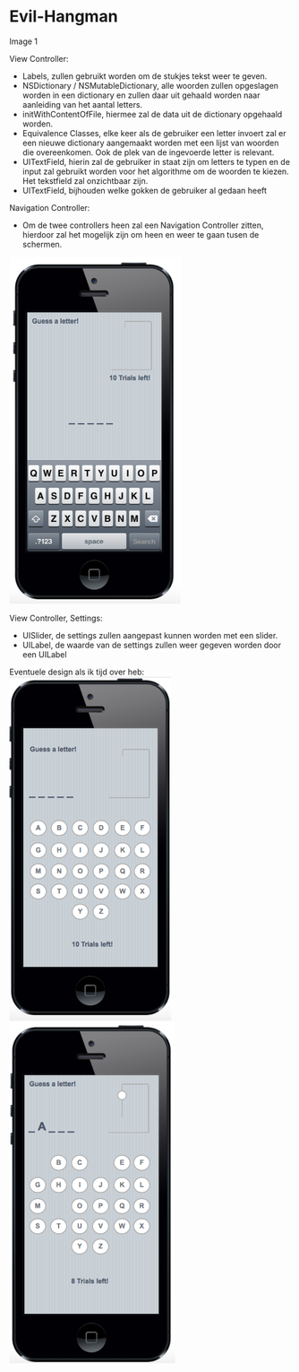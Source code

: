 Evil-Hangman
============

Image 1

View Controller:
- Labels, zullen gebruikt worden om de stukjes tekst weer te geven.
- NSDictionary / NSMutableDictionary, alle woorden zullen opgeslagen worden in een dictionary en zullen daar uit gehaald worden naar aanleiding van het aantal letters.
- initWithContentOfFile, hiermee zal de data uit de dictionary opgehaald worden.
- Equivalence Classes, elke keer als de gebruiker een letter invoert zal er een nieuwe dictionary aangemaakt worden met een lijst van woorden die overeenkomen. Ook de plek van de ingevoerde letter is relevant.
- UITextField, hierin zal de gebruiker in staat zijn om letters te typen en de input zal gebruikt worden voor het algorithme om de woorden te kiezen. Het tekstfield zal onzichtbaar zijn.
- UITextField, bijhouden welke gokken de gebruiker al gedaan heeft

Navigation Controller:
- Om de twee controllers heen zal een Navigation Controller zitten, hierdoor zal het mogelijk zijn om heen en weer te gaan tusen de schermen.

![My image](https://raw.githubusercontent.com/suuz2l/Evil-Hangman/master/img/image%204.png?token=AJArulxvTTi3ISns3q866-kLFW09PsAkks5Ub1e6wA%3D%3D)

View Controller, Settings:
- UISlider, de settings zullen aangepast kunnen worden met een slider.
- UILabel, de waarde van de settings zullen weer gegeven worden door een UILabel


Eventuele design als ik tijd over heb:
![My image](https://raw.githubusercontent.com/suuz2l/Evil-Hangman/master/img/image2.png?token=AJArup9ajSko7u44TJGI8N7j0q6da6HEks5Ub0hOwA%3D%3D)
![My image](https://raw.githubusercontent.com/suuz2l/Evil-Hangman/master/img/image3.png?token=AJAruhiM_guIjgHkFkhmojl5_ax2gB06ks5Ub0hswA%3D%3D)
